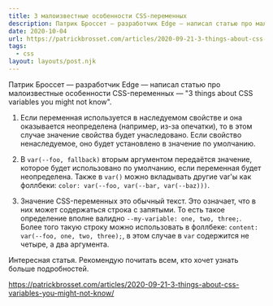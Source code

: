 ```yaml
---
title: 3 малоизвестные особенности CSS-переменных
description: Патрик Броссет — разработчик Edge — написал статью про малоизвестные особенности CSS-переменных
date: 2020-10-04
url: https://patrickbrosset.com/articles/2020-09-21-3-things-about-css-variables-you-might-not-know/
tags:
  - css
layout: layouts/post.njk
---
```

Патрик Броссет — разработчик Edge — написал статью про малоизвестные особенности CSS-переменных — "3 things about CSS variables you might not know".

1. Если переменная используется в наследуемом свойстве и она оказывается неопределена (например, из-за опечатки), то в этом случае значение свойства будет унаследовано. Если свойство ненаследуемое, оно будет установлено в значение по умолчанию.

2. В `var(--foo, fallback)` вторым аргументом передаётся значение, которое будет использовано по умолчанию, если переменная будет неопределена. Также в `var()` можно вкладывать другие var'ы как фоллбеки: `color: var(--foo, var(--bar, var(--baz)))`.

3. Значение CSS-переменных это обычный текст. Это означает, что в них может содержаться строка с запятыми. То есть такое определение вполне валидно `--my-variable: one, two, three;`. Более того такую строку можно использовать в фоллбеке: `content: var(--foo, one, two, three);`, в этом случае в `var` содержится не четыре, а два аргумента.

Интересная статья. Рекомендую почитать всем, кто хочет узнать больше подробностей.

https://patrickbrosset.com/articles/2020-09-21-3-things-about-css-variables-you-might-not-know/
